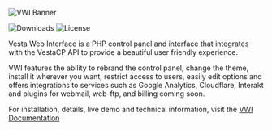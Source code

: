 ![VWI Banner](https://raw.githubusercontent.com/cdgco/VestaWebInterface/master/VWI%20Banner.png)

![Downloads](https://img.shields.io/github/downloads/cdgco/VestaWebInterface/total)
![License](https://img.shields.io/github/license/cdgco/VestaWebInterface)

Vesta Web Interface is a PHP control panel and interface that integrates with the VestaCP API to provide a beautiful user friendly experience. 

VWI features the ability to rebrand the control panel, change the theme, install it wherever you want, restrict access to users, easily edit options and offers integrations to services such as Google Analytics, Cloudflare, Interakt and plugins for webmail, web-ftp, and billing coming soon.

For installation, details, live demo and technical information, visit the [VWI Documentation](http://vwi.cdgtech.one)
